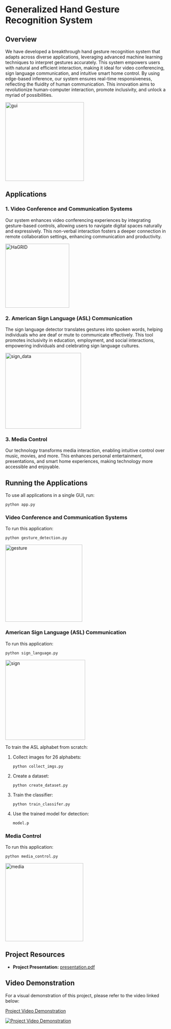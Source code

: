 # Generalized Hand Gesture Recognition System

## Overview

We have developed a breakthrough hand gesture recognition system that adapts across diverse applications, leveraging advanced machine learning techniques to interpret gestures accurately. This system empowers users with natural and efficient interaction, making it ideal for video conferencing, sign language communication, and intuitive smart home control. By using edge-based inference, our system ensures real-time responsiveness, reflecting the fluidity of human communication. This innovation aims to revolutionize human-computer interaction, promote inclusivity, and unlock a myriad of possibilities.
<br>
<div>
    <img width="246" alt="gui" src="https://github.com/dheerajkallakuri/Generalized-Hand-Gesture-Recognition/assets/23552796/8636a96e-41b2-487d-9da1-b2b3b9ebc1fa">
</div>

## Applications

### 1. Video Conference and Communication Systems
Our system enhances video conferencing experiences by integrating gesture-based controls, allowing users to navigate digital spaces naturally and expressively. This non-verbal interaction fosters a deeper connection in remote collaboration settings, enhancing communication and productivity.
<br>
<div>
    <img width="200" alt="HaGRID" src="https://github.com/dheerajkallakuri/Generalized-Hand-Gesture-Recognition/assets/23552796/2aff3d31-70f3-4fed-b493-88bc0bb4105c">
</div>

### 2. American Sign Language (ASL) Communication
The sign language detector translates gestures into spoken words, helping individuals who are deaf or mute to communicate effectively. This tool promotes inclusivity in education, employment, and social interactions, empowering individuals and celebrating sign language cultures.
<br>
<div>
    <img width="237" alt="sign_data" src="https://github.com/dheerajkallakuri/Generalized-Hand-Gesture-Recognition/assets/23552796/67f7bff8-b9b7-4d31-b3b3-21e2c410da64">
</div>

### 3. Media Control
Our technology transforms media interaction, enabling intuitive control over music, movies, and more. This enhances personal entertainment, presentations, and smart home experiences, making technology more accessible and enjoyable.

## Running the Applications

To use all applications in a single GUI, run:
```
python app.py
```

### Video Conference and Communication Systems
To run this application:
```
python gesture_detection.py
```
<img width="241" alt="gesture" src="https://github.com/dheerajkallakuri/Generalized-Hand-Gesture-Recognition/assets/23552796/5fc4b2b9-2003-439b-b715-b2ed5ed407fb">


### American Sign Language (ASL) Communication
To run this application:
```
python sign_language.py
```
<img width="250" alt="sign" src="https://github.com/dheerajkallakuri/Generalized-Hand-Gesture-Recognition/assets/23552796/bbe78033-7c57-4a8e-8c60-1ae6ab8b344c">


To train the ASL alphabet from scratch:
1. Collect images for 26 alphabets:
    ```
    python collect_imgs.py
    ```
2. Create a dataset:
    ```
    python create_dataset.py
    ```
3. Train the classifier:
    ```
    python train_classifer.py
    ```
4. Use the trained model for detection:
    ```
    model.p
    ```

### Media Control
To run this application:
```
python media_control.py
```
<img width="244" alt="media" src="https://github.com/dheerajkallakuri/Generalized-Hand-Gesture-Recognition/assets/23552796/e87d59e9-2bcd-436c-b5e9-e189f4e89af4">

## Project Resources

- **Project Presentation:** [presentation.pdf](Presentation.pdf)
  
## Video Demonstration

For a visual demonstration of this project, please refer to the video linked below:

[Project Video Demonstration](https://youtube.com/shorts/tW3jClIxz8g?feature=share)

[![Project Video Demonstration](https://img.youtube.com/vi/tW3jClIxz8g/0.jpg)](https://www.youtube.com/watch?v=tW3jClIxz8g)
